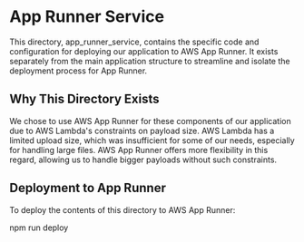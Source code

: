 # App Runner Service

This directory, app_runner_service, contains the specific code and configuration for deploying our application to AWS App Runner. It exists separately from the main application structure to streamline and isolate the deployment process for App Runner.

## Why This Directory Exists

We chose to use AWS App Runner for these components of our application due to AWS Lambda's constraints on payload size. AWS Lambda has a limited upload size, which was insufficient for some of our needs, especially for handling large files. AWS App Runner offers more flexibility in this regard, allowing us to handle bigger payloads without such constraints.

## Deployment to App Runner

To deploy the contents of this directory to AWS App Runner:

npm run deploy



